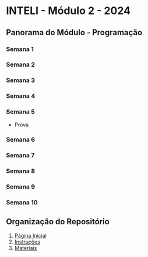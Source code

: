 # INTELI - Módulo 2 - 2024

## Panorama do Módulo - Programação
### Semana 1

### Semana 2

### Semana 3

### Semana 4

### Semana 5
- Prova
### Semana 6

### Semana 7

### Semana 8 

### Semana 9

### Semana 10



## Organização do Repositório
1. [Página Inicial](https://kterra.github.io/Inteli-2024-1B/)
2. [Instruções](https://kterra.github.io/Inteli-2024-1B/instrucoes)
3. [Materiais](https://kterra.github.io/Inteli-2024-1B/materiais)
